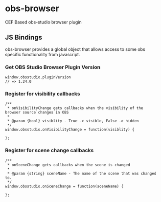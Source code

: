 # obs-browser

CEF Based obs-studio browser plugin

## JS Bindings

obs-browser provides a global object that allows access to some obs specific functionality from javascript.

### Get OBS Studio Browser Plugin Version
```
window.obsstudio.pluginVersion
// => 1.24.0
```

### Register for visibility callbacks
```
/**
 * onVisibilityChange gets callbacks when the visibility of the browser source changes in OBS
 *
 * @param {bool} visiblity - True -> visible, False -> hidden
 */
window.obsstudio.onVisibilityChange = function(visiblity) {
	
};
```

### Register for scene change callbacks
```
/**
 * onSceneChange gets callbacks when the scene is changed
 *
 * @param {string} sceneName - The name of the scene that was changed to.
 */
window.obsstudio.onSceneChange = function(sceneName) {
	
};
```